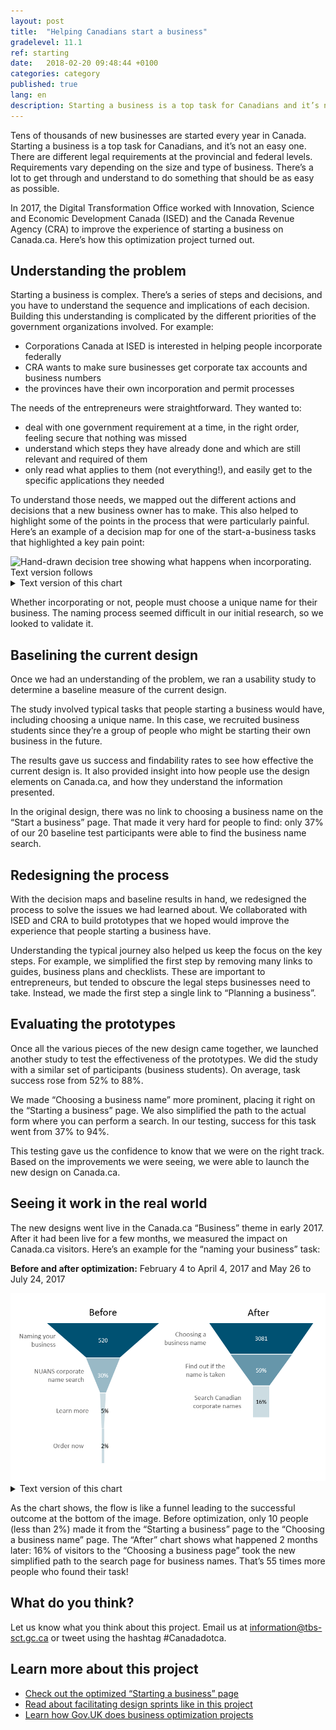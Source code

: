 ```yaml
---
layout: post
title:  "Helping Canadians start a business"
gradelevel: 11.1
ref: starting
date:   2018-02-20 09:48:44 +0100
categories: category
published: true
lang: en
description: Starting a business is a top task for Canadians and it’s not an easy one. Here’s how this optimization project turned out.
---
```


Tens of thousands of new businesses are started every year in Canada. Starting a business is a top task for Canadians, and it’s not an easy one. There are different legal requirements at the provincial and federal levels. Requirements vary depending on the size and type of business. There’s a lot to get through and understand to do something that should be as easy as possible. 

In 2017, the Digital Transformation Office worked with Innovation, Science and Economic Development Canada (ISED) and the Canada Revenue Agency (CRA) to improve the experience of starting a business on Canada.ca. Here’s how this optimization project turned out.

## Understanding the problem 

Starting a business is complex. There’s a series of steps and decisions, and you have to understand the sequence and implications of each decision. Building this understanding is complicated by the different priorities of the government organizations involved. For example:

- Corporations Canada at ISED is interested in helping people incorporate federally
- CRA wants to make sure businesses get corporate tax accounts and business numbers 
- the provinces have their own incorporation and permit processes

The needs of the entrepreneurs were straightforward. They wanted to:

- deal with one government requirement at a time, in the right order, feeling secure that nothing was missed
- understand which steps they have already done and which are still relevant and required of them
- only read what applies to them (not everything!), and easily get to the specific applications they needed

To understand those needs, we mapped out the different actions and decisions that a new business owner has to make. This also helped to highlight some of the points in the process that were particularly painful. Here’s an example of a decision map for one of the start-a-business tasks that highlighted a key pain point:

<img class="img-responsive" alt="Hand-drawn decision tree showing what happens when incorporating. Text version follows" src="/images/Naming_a_business_decisions.JPG">


<details>
		<summary>Text version of this chart</summary>
	<p>Hand-drawn decision tree beginning with “Going to incorporate?”</p>
	<ul>
	<li>If yes, then “Get a unique business name or use your name” (which is highlighted to show it’s a pain point)</li>
		<li>If “Federal”, then “Get a name report Federal or Provincial” </li>
		<li>If “Federal”, then “Apply”. If “Provincial”, the tree ends </li>
	<li>If “Going to incorporate?” is “no”, then if “Sole prop – own name”, go to “Business number” </li>
	<li>If not “Sole prop – own name”, then go to “unique name” (which is highlighted to show it’s a pain point), which includes partnership, co-op, others</li>
	</ul>
		
</details>



Whether incorporating or not, people must choose a unique name for their business. The naming process seemed difficult in our initial research, so we looked to validate it.  

## Baselining the current design

Once we had an understanding of the problem, we ran a usability study to determine a baseline measure of the current design.

The study involved typical tasks that people starting a business would have, including choosing a unique name. In this case, we recruited business students since they’re a group of people who might be starting their own business in the future. 

The results gave us success and findability rates to see how effective the current design is. It also provided insight into how people use the design elements on Canada.ca, and how they understand the information presented. 

In the original design, there was no link to choosing a business name on the “Start a business” page. That made it very hard for people to find: only 37% of our 20 baseline test participants were able to find the business name search.

## Redesigning the process

With the decision maps and baseline results in hand, we redesigned the process to solve the issues we had learned about. We collaborated with ISED and CRA to build prototypes that we hoped would improve the experience that people starting a business have.

Understanding the typical journey also helped us keep the focus on the key steps. For example, we simplified the first step by removing many links to guides, business plans and checklists. These are important to entrepreneurs, but tended to obscure the legal steps businesses need to take. Instead, we made the first step a single link to “Planning a business”.

## Evaluating the prototypes

Once all the various pieces of the new design came together, we launched another study to test the effectiveness of the prototypes. We did the study with a similar set of participants (business students). On average, task success rose from 52% to 88%.

We made “Choosing a business name” more prominent, placing it right on the “Starting a business” page. We also simplified the path to the actual form where you can perform a search. In our testing, success for this task went from 37% to 94%. 

This testing gave us the confidence to know that we were on the right track. Based on the improvements we were seeing, we were able to launch the new design on Canada.ca.

## Seeing it work in the real world

The new designs went live in the Canada.ca “Business” theme in early 2017. After it had been live for a few months, we measured the impact on Canada.ca visitors. Here’s an example for the “naming your business” task:

**Before and after optimization:** February 4 to April 4, 2017 and May 26 to July 24, 2017    

<img class="img-responsive" alt="Chart showing traffic differences before and after optimization. Text version follows." src="/images/Naming_a_business_funnel.png">

<details>
		<summary>Text version of this chart</summary>
	<p>Funnel diagram showing a before and after.</p>
	<p> In before, at the top of the funnel 520 start at “Naming your business”. 30% then went to “NUANS corporate name search”. 5% then went to “Learn more”, then 2% went to “Order now” where the funnel ends. </p><p>
In after, at the top of the funnel 3081 start at “Choosing a business name”. 59% then go to “Find out if the name is taken”. Then, 16% get to “Search Canadian corporate names” where the funnel ends.</p>
		
</details>
  

As the chart shows, the flow is like a funnel leading to the successful outcome at the bottom of the image. Before optimization, only 10 people (less than 2%) made it from the “Starting a business” page to the “Choosing a business name” page. The “After” chart shows what happened 2 months later: 16% of visitors to the “Choosing a business page” took the new simplified path to the search page for business names. That’s 55 times more people who found their task! 

## What do you think?

Let us know what you think about this project. Email us at <information@tbs-sct.gc.ca> or tweet using the hashtag #Canadadotca.

## Learn more about this project 

- [Check out the optimized “Starting a business” page](https://www.canada.ca/en/services/business/start.html)
- [Read about facilitating design sprints like in this project](https://www.linkedin.com/pulse/bringing-logic-government-design-sprint-lisa-fast)
- [Learn how Gov.UK does business optimization projects](https://gds.blog.gov.uk/2017/07/18/taking-care-of-business-on-gov-uk/)
<!-- - [See the complete decision map for starting a business](/images/Starting_a_business_decisions_Nov2016_grey_1803x1230.png) -->
